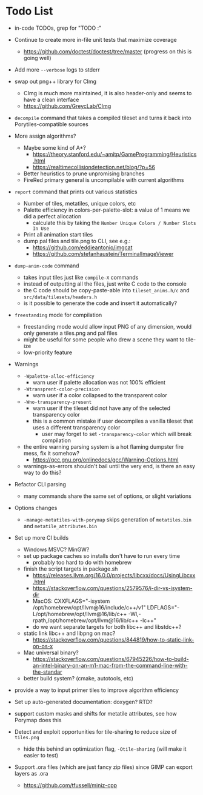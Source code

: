 # Todo List

+ in-code TODOs, grep for "TODO :"

+ Continue to create more in-file unit tests that maximize coverage
  + https://github.com/doctest/doctest/tree/master (progress on this is going well)

+ Add more `--verbose` logs to stderr

+ swap out png++ library for CImg
  + CImg is much more maintained, it is also header-only and seems to have a clean interface
  + https://github.com/GreycLab/CImg

+ `decompile` command that takes a compiled tileset and turns it back into Porytiles-compatible sources

+ More assign algorithms?
  + Maybe some kind of A*?
    + https://theory.stanford.edu/~amitp/GameProgramming/Heuristics.html
    + https://realtimecollisiondetection.net/blog/?p=56
  + Better heuristics to prune unpromising branches
  + FireRed primary general is uncompilable with current algorithms

+ `report` command that prints out various statistics
  + Number of tiles, metatiles, unique colors, etc
  + Palette efficiency in colors-per-palette-slot: a value of 1 means we did a perfect allocation
    + calculate this by taking the `Number Unique Colors / Number Slots In Use`
  + Print all animation start tiles
  + dump pal files and tile.png to CLI, see e.g.:
    + https://github.com/eddieantonio/imgcat
    + https://github.com/stefanhaustein/TerminalImageViewer

+ `dump-anim-code` command
  + takes input tiles just like `compile-X` commands
  + instead of outputting all the files, just write C code to the console
  + the C code should be copy-paste-able into `tileset_anims.h/c` and `src/data/tilesets/headers.h`
  + is it possible to generate the code and insert it automatically?

+ `freestanding` mode for compilation
  + freestanding mode would allow input PNG of any dimension, would only generate a tiles.png and pal files
  + might be useful for some people who drew a scene they want to tile-ize
  + low-priority feature

+ Warnings
  + `-Wpalette-alloc-efficiency`
    + warn user if palette allocation was not 100% efficient
  + `-Wtransprent-color-precision`
    + warn user if a color collapsed to the transparent color
  + `-Wno-transparency-present`
    + warn user if the tileset did not have any of the selected transparency color
    + this is a common mistake if user decompiles a vanilla tileset that uses a different transparency color
      + user may forget to set `-transparency-color` which will break compilation
  + the entire warning parsing system is a hot flaming dumpster fire mess, fix it somehow?
    + https://gcc.gnu.org/onlinedocs/gcc/Warning-Options.html
  + warnings-as-errors shouldn't bail until the very end, is there an easy way to do this?

+ Refactor CLI parsing
  + many commands share the same set of options, or slight variations

+ Options changes
  + `-manage-metatiles-with-porymap` skips generation of `metatiles.bin` and `metatile_attributes.bin`

+ Set up more CI builds
  + Windows MSVC? MinGW?
  + set up package caches so installs don't have to run every time
    + probably too hard to do with homebrew
  + finish the script targets in package.sh
    + https://releases.llvm.org/16.0.0/projects/libcxx/docs/UsingLibcxx.html
    + https://stackoverflow.com/questions/2579576/i-dir-vs-isystem-dir
    + MacOS:
      CXXFLAGS="-isystem /opt/homebrew/opt/llvm@16/include/c++/v1" LDFLAGS="-L/opt/homebrew/opt/llvm@16/lib/c++ -Wl,-rpath,/opt/homebrew/opt/llvm@16/lib/c++ -lc++"
    + do we want separate targets for both libc++ and libstdc++?
  + static link libc++ and libpng on mac?
    + https://stackoverflow.com/questions/844819/how-to-static-link-on-os-x
  + Mac universal binary?
    + https://stackoverflow.com/questions/67945226/how-to-build-an-intel-binary-on-an-m1-mac-from-the-command-line-with-the-standar
  + better build system? (cmake, autotools, etc)

+ provide a way to input primer tiles to improve algorithm efficiency

+ Set up auto-generated documentation: doxygen? RTD?

+ support custom masks and shifts for metatile attributes, see how Porymap does this

+ Detect and exploit opportunities for tile-sharing to reduce size of `tiles.png`
  + hide this behind an optimization flag, `-Otile-sharing` (will make it easier to test)

+ Support .ora files (which are just fancy zip files) since GIMP can export layers as .ora
  + https://github.com/tfussell/miniz-cpp
